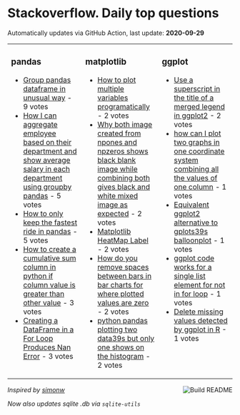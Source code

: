 # Stackoverflow. Daily top questions 

Automatically updates via GitHub Action, last update: **<!-- date starts -->2020-09-29<!-- date ends -->**


<table><tr><td valign="top" width="33%">

### pandas
<!-- pandas starts -->
* [Group pandas dataframe in unusual way](https://stackoverflow.com/questions/64122311/group-pandas-dataframe-in-unusual-way) - 9 votes
* [How I can aggregate employee based on their department and show average salary in each department using groupby pandas](https://stackoverflow.com/questions/64113002/how-i-can-aggregate-employee-based-on-their-department-and-show-average-salary-i) - 5 votes
* [How to only keep the fastest ride in pandas](https://stackoverflow.com/questions/64116143/how-to-only-keep-the-fastest-ride-in-pandas) - 5 votes
* [How to create a cumulative sum column in python if column value is greater than other value](https://stackoverflow.com/questions/64127733/how-to-create-a-cumulative-sum-column-in-python-if-column-value-is-greater-than) - 3 votes
* [Creating a DataFrame in a For Loop Produces Nan Error](https://stackoverflow.com/questions/64118038/creating-a-dataframe-in-a-for-loop-produces-nan-error) - 3 votes
<!-- pandas ends -->
</td><td valign="top" width="34%">


### matplotlib
<!-- matplotlib starts -->
* [How to plot multiple variables programatically](https://stackoverflow.com/questions/64125589/how-to-plot-multiple-variables-programatically) - 2 votes
* [Why both image created from npones and npzeros shows black blank image while combining both gives black and white mixed image as expected](https://stackoverflow.com/questions/64120730/why-both-image-created-from-np-ones-and-np-zeros-shows-black-blank-image-while-c) - 2 votes
* [Matplotlib HeatMap Label](https://stackoverflow.com/questions/64112161/matplotlib-heat-map-label) - 2 votes
* [How do you remove spaces between bars in bar charts for where plotted values are zero](https://stackoverflow.com/questions/64124339/how-do-you-remove-spaces-between-bars-in-bar-charts-for-where-plotted-values-are) - 2 votes
* [python pandas plotting two data39s but only one shows on the histogram](https://stackoverflow.com/questions/64111533/python-pandas-plotting-two-datas-but-only-one-shows-on-the-histogram) - 2 votes
<!-- matplotlib ends -->
</td><td valign="top" width="34%">


### ggplot
<!-- ggplot2 starts -->
* [Use a superscript in the title of a merged legend in ggplot2](https://stackoverflow.com/questions/64116979/use-a-superscript-in-the-title-of-a-merged-legend-in-ggplot2) - 2 votes
* [how can I plot two graphs in one coordinate system combining all the values of one column](https://stackoverflow.com/questions/64115665/how-can-i-plot-two-graphs-in-one-coordinate-system-combining-all-the-values-of-o) - 1 votes
* [Equivalent ggplot2 alternative to gplots39s balloonplot](https://stackoverflow.com/questions/64111932/equivalent-ggplot2-alternative-to-gplotss-balloonplot) - 1 votes
* [ggplot code works for a single list element for not in for loop](https://stackoverflow.com/questions/64122510/ggplot-code-works-for-a-single-list-element-for-not-in-for-loop) - 1 votes
* [Delete missing values detected by ggplot in R](https://stackoverflow.com/questions/64117496/delete-missing-values-detected-by-ggplot-in-r) - 1 votes
<!-- ggplot2 ends -->
</td></tr></table>

<a href="https://github.com/hp0404/hp0404/actions"><img src="https://github.com/hp0404/hp0404/workflows/Build%20README/badge.svg" align="right" alt="Build README"></a> <p>*Inspired by  [simonw](https://github.com/simonw/simonw)*</p> <p> *Now also updates sqlite .db via `sqlite-utils`* </p>
